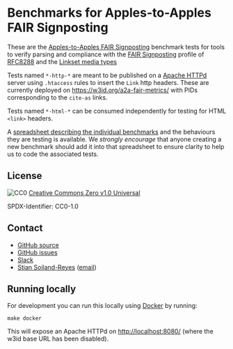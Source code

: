 # Benchmarks for Apples-to-Apples FAIR Signposting


These are the [Apples-to-Apples FAIR Signposting](https://signposting.org/FAIR/apples-hackathon/)
benchmark tests for tools to verify parsing and compliance with the
[FAIR Signposting](https://signposting.org/FAIR/) profile of 
[RFC8288](https://tools.ietf.org/html/rfc8288#section-2)
and the [Linkset media types](https://datatracker.ietf.org/doc/draft-ietf-httpapi-linkset/)

Tests named `*-http-*` are meant to be published on a [Apache HTTPd](https://httpd.apache.org/) server using `.htaccess` rules to insert the `Link` http headers. These are currently deployed on <https://w3id.org/a2a-fair-metrics/> with PIDs corresponding to the `cite-as` links.

Tests named `*-html-*` can be consumed independently for testing for HTML `<link>` headers.

A [spreadsheet describing the individual benchmarks](https://docs.google.com/spreadsheets/d/1XWkHRldJDAAa733we2TFFBweUWu5w6lsC90LgQCAOoE/edit#gid=0) and the behaviours they are testing is available.  We _strongly encourage_ that anyone creating a new benchmark should add it into that spreadsheet to ensure clarity to help us to code the associated tests.

## License

![CC0](cc-zero.svg) [Creative Commons Zero v1.0 Universal](https://spdx.org/licenses/CC0-1.0)

SPDX-Identifier: CC0-1.0


## Contact

* [GitHub source](https://github.com/a2a-fair-metrics/a2a-fair-metrics/tree/main/benchmark)
* [GitHub issues](https://github.com/a2a-fair-metrics/a2a-fair-metrics/issues)
* [Slack](https://join.slack.com/t/applestoapples/shared_invite/zt-15iuqnirp-~91h2i4ltn1kdZdNPea0Xw)
* [Stian Soiland-Reyes](https://s11.no/) ([email](mailto:soiland-reyes@manchester.ac.uk))


## Running locally

For development you can run this locally using [Docker](https://www.docker.com/) by running:

    make docker

This will expose an Apache HTTPd on <http://localhost:8080/> (where the w3id base URL has been disabled).
